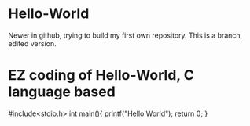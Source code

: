 # Hello-World
Newer in github, trying to build my first own repository.
This is a branch, edited version.

# EZ coding of Hello-World, C language based
#include<stdio.h>
int main(){
printf("Hello World");
return 0;
}
